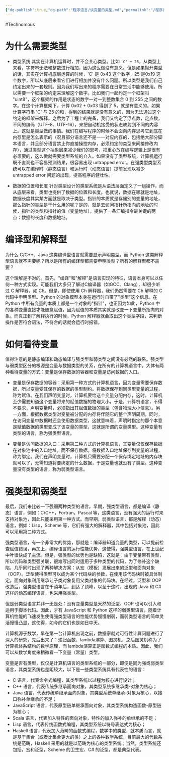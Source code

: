 ```yaml
---
{"dg-publish":true,"dg-path":"程序语言/谈变量的类型.md","permalink":"/程序语言/谈变量的类型/","created":"2022-09-20T14:33:42.000+08:00","updated":"2023-12-21T17:58:37.000+08:00"}
---
```


#Technomous

# 为什么需要类型

- 类型系统
	其实在计算机运算时，并不会关心类型。比如 `'C' + 25`，从类型上来看，字符串无法和整数进行相加，因为这么做没有意义。但是如果抛开类型的话，其实在计算机底层运算的时候，'C' 是 0x43 这个数字，25 是0x19 这个数字，所以从底层来看它们进行相加并没有什么问题。所以类型是我们自己约定出来的一套规则。因为我们写出来的程序需要在日常生活中能够使用。所以需要一个框架的约定来理解这个数字。比如我们一起约定一个框架叫 "uint8"，这个框架的作用是状态的数字一对一到整数集合 0 到 255 之间的数字。在这个计算框架下，计算 0x02 + 0x03 得到了 5，就是有意义的。如果计算字符串 'C' 与 25 的和，得到的结果就是没有意义的，因为无法通过这个约定的框架来解释。之后为了工程上的完备，我们又约定了浮点数，定点数，不同的编码（UTF-8、UTF-16），来把自动机接受的状态映射到不同的内容上。这就是类型做的事情。我们在编写程序的时候不会面向内存思考它到底在内存里是怎么表示的（况且部分语言还不是一一对应内存的，包括绝大部分脚本语言，并且部分语言禁止你直接操控内存，必须约定的类型来间接修改内存），通过类型这个抽象层来减少我们的思考，把重心放在编写逻辑上是很有必须要的，这么做就需要类型系统的介入。如果没有了类型系统，计算机运行既不直观也不容易预测结果，很容易出现 untrapped error。在强类型类型系统可以在编译时（静态语言）和运行时（动态语言）提前发现以减少 untrapped error 问题的出现，提高程序的健壮性。

- 数据的位置和长度
	针对类型设计的类型系统是从语法层面定义了一组操作，而从底层来看，类型也提供了数据的位置和长度。也就说，数据在哪就是地址，数据长度其实某方面就是取决于类型。指针的本质就是存储别的变量的地址，那么指针的类型是干什么用的呢？是的，就是去访问指针所指向的地址的时候，指针的类型和指针的值（变量地址），提供了一条汇编指令最关键的两点：数据的长度和数据地址。

# 编译型和解释型

为什么 C/C++、Java 这类编译型语言就需要显示声明类型，而 Python 这类解释型语言就不需要呢？所以是所有的编译型都需要申明类型？所有的解释型都不需要？

这个理解是不对的。首先，"编译"和"解释"是语言实现的特征，语言本身可以以任何一种方式实现。可能我们大多只了解过C编译器（如GCC、Clang），却很少听过 C 解释器，如 Ch。但是，即使使用 Ch 解释器，我们仍然需要在 Ch 解释的 C 代码中申明类型。Python 的对象模型本身在运行时自带了"类型"这个信息。在 Python 中所有变量的本质上都是一个对象的"指针"，也正因为如此，Python 中的各种变量直接才能随意赋值，因为赋值的本质其实就是改变一下变量所指向的对象。而真正到了解释执行的时候，Python 解释器就会取出这个类型字段，来判断操作是否符合语法，不符合的话就会运行时报错。

# 如何看待变量

值得注意的是静态编译和动态编译与强类型和弱类型之间没有必然的联系。强类型与弱类型区分的根源是变量与数据类型的关系，在所有的计算机语言中，大体有两种看待变量的方式：变量是保存数据的容器和变量是访问数据的入口。

- 变量是保存数据的容器：采用第一种方式的计算机语言，因为变量需要保存数据，所以变量受其保存的数据的类型制约。将数据保存到同类型变量的过程，称为赋值。在我们声明变量时，计算机要给这个变量分配内存，这时，计算机至少需要知道这个变量将来的赋值数据的物理大小，于是，计算机语言，不得不要求，声明变量时，必须指出其赋值数据的类型（包含物理大小信息）。另一方面，根据数据类型对变量被分配的内存将伴随它的整个声明周期，同时，在访问变量中数据时还会使用数据类型，这就意味着，声明时指定的那个本意是赋值数据的类型变成了该变量的类型，这就是所谓的变量类型。这种变量有类型的语言，称为强类型语言。

- 变量是访问数据的入口：采用第二种方式的计算机语言，其变量仅仅保存数据在对象池中的入口地址，而不保存数据。将数据入口地址保存到变量的过程，称为绑定。我们在声明变量时，计算机只需要分配一个保存绑定地址的内存块就可以了，无需知道将要绑定的什么数据，于是变量也就没有了类型。这种变量没有类型的语言，称为弱类型语言。

# 强类型和弱类型

最后，我们来比较一下强弱两种类型的语言。早期，强类型语言，都是编译（静态）语言，例如：C/C++，Fortran，Pascal 等，这类语言，没有强大的运行时来支持对象池，因此只能采用第一种方式。而早期，弱类型语言，都是解释（动态）语言，例如：Lisp，Scheme 等，它们有强大的解释器，其中包括对象池，因此可以采用第二种方式。

强类型语言，有一个非常大的优势，那就是：编译器知道变量的类型，可以提前检查赋值错误，再加上，编译语言的运行性能优势，这使得，强类型语言，在上世纪中叶很快成了主流。但是，强类型的优势也是缺陷，这就是：由于变量带有类型，所以代码和类型强关联，很难写出同时适用于多种类型的代码，为了修补这个缺陷，几乎同时出现了两种解决方案：从宏（模板）发展出来的泛型和面向对象（OOP）。泛型使得类型可以成为某个代码块的参数，在使用该代码块时被具体制定。面向对象利用继承让子类对象复用父类对象的代码块。在经过，泛型和 OOP 改造后，强类型语言在千禧年后，到达了顶峰，以至于这时，出现的 Java 和 C# 这样的动态编译语言，也采用强类型。

但是弱类型语言并非一无是处：没有变量类型是天然的泛型、OOP 也可以引入和适用于脚本代码。因此，才有 JavaScript 和 Python 这样的弱类型语言，随着计算机性能的飞速发生使得强类型语言的性能优势慢慢削弱，而弱类型语言的简单灵活慢慢凸显，这使得，如今的它们也是如日中天。
  
计算机源于数学，早在第一台计算机出现之前，数据家就对可行性计算问题进行了深入的研究，先后出来了：递归函数、lambda演算、图灵机，之后图灵机称为了计算机体系结构的数学原理，而 lambda演算正是函数式编程的本质。因此，我们可以从数学角度来稍微看一下变量（常量）类型。

变量是否有类型，仅仅是计算机语言的类型系统的一部分，即便是同为强或弱类型语言，其类型系统也差距较大，以下是一些类型系统具有代表性的语言：

* C 语言，代表命令式编程，其类型系统以过程为核心进行设计；
* C++ 语言，代表传统多继承面向对象，其类型系统多继承类-对象为核心；
* Java 语言，代表传统单继承面向对象，其类型系统单继承-对象为核心，以接口弥补单继承的不足；
* JavaScript 语言，代表原型链单继承面向对象，其类型系统构造函数-原型链为核心；
* Scala 语言，代表加入特性的面向对象，特性的加入弥补的单继承的不足；
* Lisp 语言，代表传统函数式编程，其类型系统以符号表达式为核心；
* Haskell 语言，代表加入范畴的函数式编程，数学中的类型，就本质而言，就是基于集合（或者比集合更大的类）之上的各种数学系统，目前最大的代数系统是范畴，Haskell 采用的就是以范畴为核心的类型系统；当然，类型系统还包括，宏和泛型，Scheme 的卫生宏、C# 的泛型，都是典型代表。